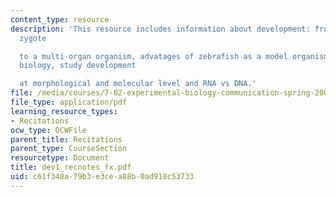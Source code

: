 ```yaml
---
content_type: resource
description: 'This resource includes information about development: from a single-cell
  zygote

  to a multi-organ organism, advatages of zebrafish as a model organism in developmental
  biology, study development

  at morphological and molecular level and RNA vs DNA.'
file: /media/courses/7-02-experimental-biology-communication-spring-2005/c61f348a79b3e3cea88b0ad918c53733_dev1_recnotes_fx.pdf
file_type: application/pdf
learning_resource_types:
- Recitations
ocw_type: OCWFile
parent_title: Recitations
parent_type: CourseSection
resourcetype: Document
title: dev1_recnotes_fx.pdf
uid: c61f348a-79b3-e3ce-a88b-0ad918c53733
---
```

